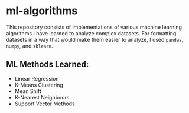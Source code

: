 # ml-algorithms

This repository consists of implementations of various machine learning algorithms I have learned to analyze complex datasets. For formatting datasets in a way that would make them easier to analyze, I used `pandas`, `numpy`, and `sklearn`.

## ML Methods Learned:
* Linear Regression
* K-Means Clustering
* Mean Shift
* K-Nearest Neighbours
* Support Vector Methods